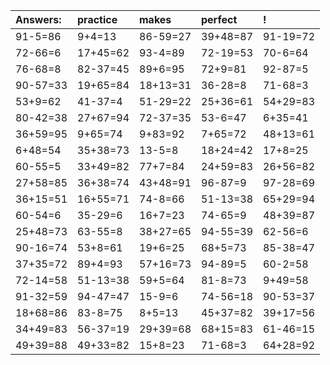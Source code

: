 | Answers: | practice | makes | perfect | ! |
| :--- | :--- | :--- | :--- | :--- |
| 91-5=86 | 9+4=13 | 86-59=27 | 39+48=87 | 91-19=72 | 
| 72-66=6 | 17+45=62 | 93-4=89 | 72-19=53 | 70-6=64 | 
| 76-68=8 | 82-37=45 | 89+6=95 | 72+9=81 | 92-87=5 | 
| 90-57=33 | 19+65=84 | 18+13=31 | 36-28=8 | 71-68=3 | 
| 53+9=62 | 41-37=4 | 51-29=22 | 25+36=61 | 54+29=83 | 
| 80-42=38 | 27+67=94 | 72-37=35 | 53-6=47 | 6+35=41 | 
| 36+59=95 | 9+65=74 | 9+83=92 | 7+65=72 | 48+13=61 | 
| 6+48=54 | 35+38=73 | 13-5=8 | 18+24=42 | 17+8=25 | 
| 60-55=5 | 33+49=82 | 77+7=84 | 24+59=83 | 26+56=82 | 
| 27+58=85 | 36+38=74 | 43+48=91 | 96-87=9 | 97-28=69 | 
| 36+15=51 | 16+55=71 | 74-8=66 | 51-13=38 | 65+29=94 | 
| 60-54=6 | 35-29=6 | 16+7=23 | 74-65=9 | 48+39=87 | 
| 25+48=73 | 63-55=8 | 38+27=65 | 94-55=39 | 62-56=6 | 
| 90-16=74 | 53+8=61 | 19+6=25 | 68+5=73 | 85-38=47 | 
| 37+35=72 | 89+4=93 | 57+16=73 | 94-89=5 | 60-2=58 | 
| 72-14=58 | 51-13=38 | 59+5=64 | 81-8=73 | 9+49=58 | 
| 91-32=59 | 94-47=47 | 15-9=6 | 74-56=18 | 90-53=37 | 
| 18+68=86 | 83-8=75 | 8+5=13 | 45+37=82 | 39+17=56 | 
| 34+49=83 | 56-37=19 | 29+39=68 | 68+15=83 | 61-46=15 | 
| 49+39=88 | 49+33=82 | 15+8=23 | 71-68=3 | 64+28=92 | 
